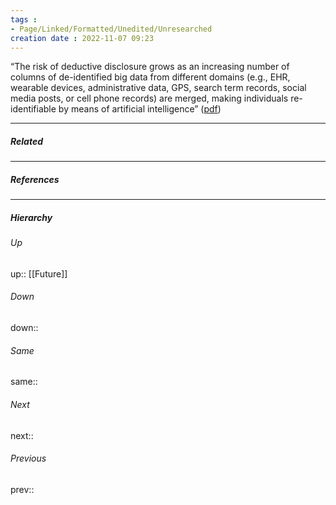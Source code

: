 ```yaml
---
tags :
- Page/Linked/Formatted/Unedited/Unresearched
creation date : 2022-11-07 09:23 
---
```



“The risk of deductive disclosure grows as an increasing number of columns of de-identified big data from different domains (e.g., EHR, wearable devices, administrative data, GPS, search term records, social media posts, or cell phone records) are merged, making individuals re-identifiable by means of artificial intelligence” ([pdf](zotero://open-pdf/library/items/TLQAQA3Z?page=6&annotation=4EQUHYPI))


---
##### Related


---
##### References


---
##### Hierarchy
###### Up
up:: [[Future]]
###### Down
down:: 
###### Same
same:: 
###### Next
next:: 
###### Previous
prev:: 